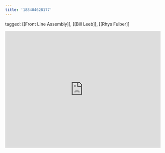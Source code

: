 ```yaml
---
title: '188404628177'
---
```

tagged: [[Front Line Assembly]], [[Bill Leeb]], [[Rhys Fulber]]
<iframe allow="accelerometer; autoplay; clipboard-write; encrypted-media; gyroscope; picture-in-picture" allowfullscreen="" frameborder="0" height="375" id="youtube_iframe" src="https://www.youtube.com/embed/dL381E4mhHY?feature=oembed&amp;enablejsapi=1&amp;origin=https://safe.txmblr.com&amp;wmode=opaque" width="500"></iframe>